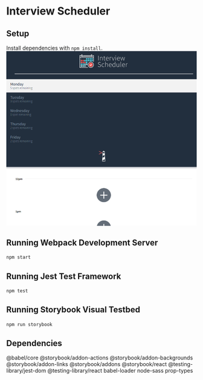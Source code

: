 # Interview Scheduler

## Setup

Install dependencies with `npm install`.
!["mobile"](https://github.com/JIAQI13/scheduler/blob/master/doc/sch.png)

## Running Webpack Development Server

```sh
npm start
```

## Running Jest Test Framework

```sh
npm test
```

## Running Storybook Visual Testbed

```sh
npm run storybook
```

## Dependencies

@babel/core
@storybook/addon-actions
@storybook/addon-backgrounds
@storybook/addon-links
@storybook/addons
@storybook/react
@testing-library/jest-dom
@testing-library/react
babel-loader
node-sass
prop-types
